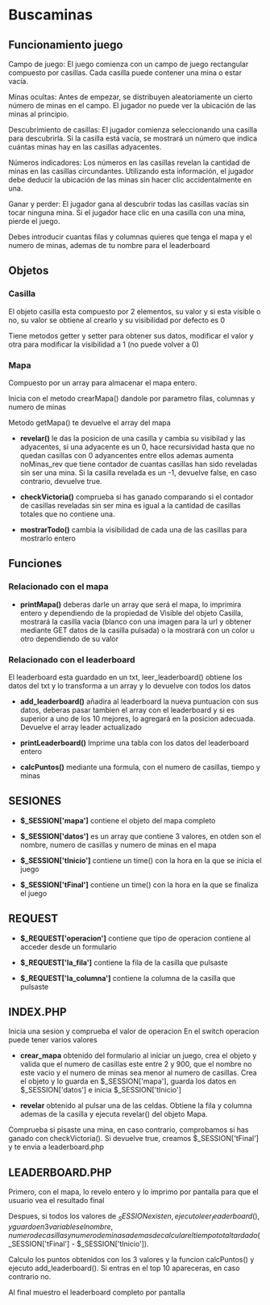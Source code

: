 # Buscaminas

## Funcionamiento juego

Campo de juego: El juego comienza con un campo de juego rectangular compuesto por casillas. Cada casilla puede contener una mina o estar vacía.

Minas ocultas: Antes de empezar, se distribuyen aleatoriamente un cierto número de minas en el campo. El jugador no puede ver la ubicación de las minas al principio.

Descubrimiento de casillas: El jugador comienza seleccionando una casilla para descubrirla. Si la casilla está vacía, se mostrará un número que indica cuántas minas hay en las casillas adyacentes.

Números indicadores: Los números en las casillas revelan la cantidad de minas en las casillas circundantes. Utilizando esta información, el jugador debe deducir la ubicación de las minas sin hacer clic accidentalmente en una.

Ganar y perder: El jugador gana al descubrir todas las casillas vacías sin tocar ninguna mina. Si el jugador hace clic en una casilla con una mina, pierde el juego.

Debes introducir cuantas filas y columnas quieres que tenga el mapa y el numero de minas, ademas de tu nombre para el leaderboard

## Objetos 

### Casilla

El objeto casilla esta compuesto por 2 elementos, su valor y si esta visible o no, su valor se obtiene al crearlo y su visibilidad por defecto es 0

Tiene metodos getter y setter para obtener sus datos, modificar el valor y otra para modificar la visibilidad a 1 (no puede volver a 0)

### Mapa

Compuesto por un array para almacenar el mapa entero.

Inicia con el metodo crearMapa() dandole por parametro filas, columnas y numero de minas

Metodo getMapa() te devuelve el array del mapa

- **revelar()** le das la posicion de una casilla y cambia su visibilad y las adyacentes, si una adyacente es un 0, hace recursividad hasta que no quedan casillas con 0 adyancentes entre ellos ademas aumenta noMinas_rev que tiene contador de cuantas casillas han sido reveladas sin ser una mina. Si la casilla revelada es un -1, devuelve false, en caso contrario, devuelve true.

- **checkVictoria()** comprueba si has ganado comparando si el contador de casillas reveladas sin ser mina es igual a la cantidad de casillas totales que no contiene una.

- **mostrarTodo()** cambia la visibilidad de cada una de las casillas para mostrarlo entero

## Funciones

### Relacionado con el mapa

- **printMapa()** deberas darle un array que será el mapa, lo imprimira entero y dependiendo de la propiedad de Visible del objeto Casilla, mostrará la casilla vacia (blanco con una imagen para la url y obtener mediante GET datos de la casilla pulsada) o la mostrará con un color u otro dependiendo de su valor

### Relacionado con el leaderboard

El leaderboard esta guardado en un txt, leer_leaderboard() obtiene los datos del txt y lo transforma a un array y lo devuelve con todos los datos

- **add_leaderboard()** añadira al leaderboard la nueva puntuacion con sus datos, deberas pasar tambien el array con el leaderboard y si es superior a uno de los 10 mejores, lo agregará en la posicion adecuada. Devuelve el array leader actualizado

- **printLeaderboard()** Imprime una tabla con los datos del leaderboard entero

- **calcPuntos()** mediante una formula, con el numero de casillas, tiempo y minas

## SESIONES

- **$_SESSION['mapa']** contiene el objeto del mapa completo
- **$_SESSION['datos']** es un array que contiene 3 valores, en otden son el nombre, numero de casillas y numero de minas en el mapa

- **$_SESSION['tInicio']** contiene un time() con la hora en la que se inicia el juego

- **$_SESSION['tFinal']** contiene un time() con la hora en la que se finaliza el juego

## REQUEST

- **$_REQUEST['operacion']** contiene que tipo de operacion contiene al acceder desde un formulario

- **$_REQUEST['la_fila']** contiene la fila de la casilla que pulsaste
- **$_REQUEST['la_columna']** contiene la columna de la casilla que pulsaste

## INDEX.PHP

Inicia una sesion y comprueba el valor de operacion
En el switch operacion puede tener varios valores
- **crear_mapa** obtenido del formulario al iniciar un juego, crea el objeto y valida que el numero de casillas este entre 2 y 900, que el nombre no este vacio y el numero de minas sea menor al numero de casillas. Crea el objeto y lo guarda en $_SESSION['mapa'], guarda los datos en $_SESSION['datos'] e inicia $_SESSION['tInicio']

- **revelar** obtenido al pulsar una de las celdas. Obtiene la fila y columna ademas de la casilla y ejecuta revelar() del objeto Mapa.

Comprueba si pisaste una mina, en caso contrario, comprobamos si has ganado con checkVictoria(). Si devuelve true, creamos $_SESSION['tFinal'] y te envia a leaderboard.php

## LEADERBOARD.PHP

Primero, con el mapa, lo revelo entero y lo imprimo por pantalla para que el usuario vea el resultado final

Despues, si todos los valores de $_SESSION existen, ejecuto leer_leaderboard(), y guardo en 3 variables el nombre, numero de casillas y numero de minas ademas de calcular el tiempo total tardado ($_SESSION['tFinal'] - $_SESSION['tInicio']).

Calculo los puntos obtenidos con los 3 valores y la funcion calcPuntos() y ejecuto add_leaderboard(). Si entras en el top 10 apareceras, en caso contrario no.

Al final muestro el leaderboard completo por pantalla

